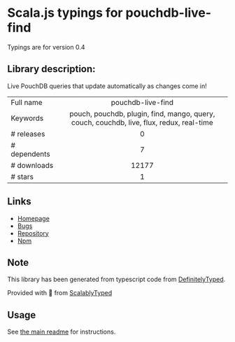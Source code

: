 
# Scala.js typings for pouchdb-live-find

Typings are for version 0.4

## Library description:
Live PouchDB queries that update automatically as changes come in!

|                    |                 |
| ------------------ | :-------------: |
| Full name          | pouchdb-live-find |
| Keywords           | pouch, pouchdb, plugin, find, mango, query, couch, couchdb, live, flux, redux, real-time |
| # releases         | 0 |
| # dependents       | 7 |
| # downloads        | 12177 |
| # stars            | 1 |

## Links
- [Homepage](https://github.com/colinskow/pouchdb-live-find)
- [Bugs](https://github.com/colinskow/pouchdb-live-find/issues)
- [Repository](https://github.com/colinskow/pouchdb-live-find)
- [Npm](https://www.npmjs.com/package/pouchdb-live-find)
    


## Note
This library has been generated from typescript code from [DefinitelyTyped](https://definitelytyped.org).

Provided with :purple_heart: from [ScalablyTyped](https://github.com/oyvindberg/ScalablyTyped)

## Usage
See [the main readme](../../readme.md) for instructions.


